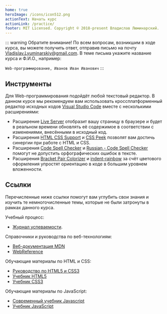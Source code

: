```yaml
---
home: true
heroImage: /icons/icon512.png
actionText: Начать курс
actionLink: /practice/
footer: MIT Licensed. Copyright © 2018-present Владислав Люминарский.
---
```


::: warning Обратите внимание!
По всем вопросам, возникшим в ходе курса, вы можете получить ответ, отправив письмо на почту
<a href='mailto:Vladislav.Lyuminarskiy@gmail.com?subject=Web-программирование,%20Иванов%20Иван%20Иванович' target='_blank'>Vladislav.Lyuminarskiy@gmail.com</a>. В теме письма укажите название курса и Ф.И.О., например:

`Web-программирование, Иванов Иван Иванович`
:::

## Инструменты

Для Web-программирования подойдёт любой текстовый редактор. В данном курсе мы рекомендуем вам использовать кроссплатформенный редактор исходных кодов [Visual Studio Code](https://code.visualstudio.com) вместе с несколькими расширениями:

- Расширение [Live Server](https://marketplace.visualstudio.com/items?itemName=ritwickdey.LiveServer) отобразит вашу страницу в браузере и будет в реальном времени обновлять её содержимое в соответствии с изменениями, внесёнными в исходный код.
- Расширения [HTML CSS Support](https://marketplace.visualstudio.com/items?itemName=ecmel.vscode-html-css) и [CSS Peek](https://marketplace.visualstudio.com/items?itemName=pranaygp.vscode-css-peek) позволят вам достичь синергии при работе с HTML и CSS.
- Расширения [Code Spell Checker](https://marketplace.visualstudio.com/items?itemName=streetsidesoftware.code-spell-checker) и [Russian - Code Spell Checker](https://marketplace.visualstudio.com/items?itemName=streetsidesoftware.code-spell-checker-russian) помогут не допустить орфографических ошибок в тексте.
- Расширения [Bracket Pair Colorizer](https://marketplace.visualstudio.com/items?itemName=CoenraadS.bracket-pair-colorizer) и [indent-rainbow](https://marketplace.visualstudio.com/items?itemName=oderwat.indent-rainbow) за счёт цветового оформления упростят ориентацию в коде в большим уровнем вложенности.

## Ссылки

Перечисленные ниже ссылки помогут вам углубить свои знания и изучить те немногочисленные темы, которые не были затронуты в рамках данного курса.

Учебный процесс:

- [Журнал успеваемости](https://docs.google.com/spreadsheets/d/11zr8hoBczJjDeymf9hln2TO-HC8GdzppIweR8Ws3XRw/edit?usp=sharing).

Справочники и руководства по веб-технологиям:

- [Веб-документация MDN](https://developer.mozilla.org)
- [WebReference](https://webref.ru/)

Обучающие материалы по HTML и CSS:

- [Руководство по HTML5 и CSS3](https://metanit.com/web/html5/1.1.php)
- [Учебник HTML5](https://professorweb.ru/my/html/html5/level1/html5_index.php)
- [Учебник CSS3](https://professorweb.ru/my/css/css_theory/level1/css_index.php)

Обучающие материалы по JavaScript:

- [Современный учебник Javascript](https://learn.javascript.ru/)
- [Учебник JavaScript](https://professorweb.ru/my/javascript/js_theory/level1/javascript_index.php)
